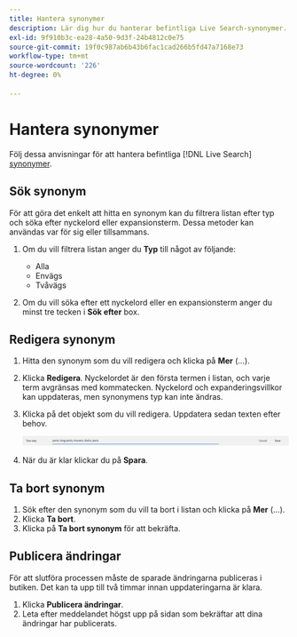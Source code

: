 ```yaml
---
title: Hantera synonymer
description: Lär dig hur du hanterar befintliga Live Search-synonymer.
exl-id: 9f910b3c-ea28-4a50-9d3f-24b4812c0e75
source-git-commit: 19f0c987ab6b43b6fac1cad266b5fd47a7168e73
workflow-type: tm+mt
source-wordcount: '226'
ht-degree: 0%

---
```


# Hantera synonymer

Följ dessa anvisningar för att hantera befintliga [!DNL Live Search] [synonymer](synonyms.md).

## Sök synonym

För att göra det enkelt att hitta en synonym kan du filtrera listan efter typ och söka efter nyckelord eller expansionsterm.  Dessa metoder kan användas var för sig eller tillsammans.

1. Om du vill filtrera listan anger du **Typ** till något av följande:

   * Alla
   * Envägs
   * Tvåvägs

1. Om du vill söka efter ett nyckelord eller en expansionsterm anger du minst tre tecken i **Sök efter** box.

## Redigera synonym

1. Hitta den synonym som du vill redigera och klicka på **Mer** (...).

1. Klicka **Redigera**.
Nyckelordet är den första termen i listan, och varje term avgränsas med kommatecken. Nyckelord och expanderingsvillkor kan uppdateras, men synonymens typ kan inte ändras.
1. Klicka på det objekt som du vill redigera. Uppdatera sedan texten efter behov.

   ![redigera tvåvägssynonym](assets/synonym-two-way-edit.png)

1. När du är klar klickar du på **Spara**.

## Ta bort synonym

1. Sök efter den synonym som du vill ta bort i listan och klicka på **Mer** (...).
1. Klicka **Ta bort**.
1. Klicka på **Ta bort synonym** för att bekräfta.

## Publicera ändringar

För att slutföra processen måste de sparade ändringarna publiceras i butiken. Det kan ta upp till två timmar innan uppdateringarna är klara.

1. Klicka **Publicera ändringar**.
1. Leta efter meddelandet högst upp på sidan som bekräftar att dina ändringar har publicerats.
